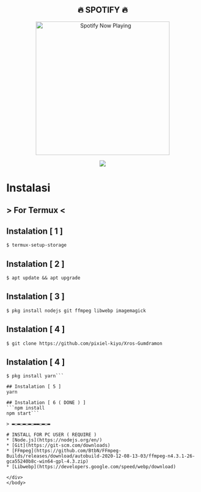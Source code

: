 </p>
<h2 align="center">🔥 SPOTIFY 🔥</h2>
<p align="center">
  <a href="https://open.spotify.com/track/4bNvS25ZVMCvLHEUV87mp4?si=yb1PaPVnRgiTYedy8r6i_g&utm_source=copy-link&context=spotify%3Aplaylist%3A37i9dQZF1EIVoBTSiHHsdx&dl_branch=1" target="_blank"><img src="https://now-playing-on-spotify.vercel.app/api/spotify" alt="Spotify Now Playing" width="350"/></a>
</p>
<p align="center"><a href="https://github.com/HaikaltestBot123"><img src="https://github-readme-stats.vercel.app/api?username=HaikaltestBot123&show_icons=true&theme=radical"></a></p>
</div>

# Instalasi

## > For Termux < ##

## Instalation [ 1 ]
```$ termux-setup-storage```

## Instalation [ 2 ]
```$ apt update && apt upgrade```

## Instalation [ 3 ]
```$ pkg install nodejs git ffmpeg libwebp imagemagick```

## Instalation [ 4 ]
```$ git clone https://github.com/pixiel-kiyo/Xros-Gumdramon```

## Instalation [ 4 ]
```$ cd baseikal-master
$ pkg install yarn```

## Instalation [ 5 ]
yarn

## Instalation [ 6 ( DONE ) ]
```npm install
npm start```

> ▬▭▬▭▬▭▬▭▬▬▭▬▭▬

# INSTALL FOR PC USER ( REQUIRE )
* [Node.js](https://nodejs.org/en/)
* [Git](https://git-scm.com/downloads)
* [FFmpeg](https://github.com/BtbN/FFmpeg-Builds/releases/download/autobuild-2020-12-08-13-03/ffmpeg-n4.3.1-26-gca55240b8c-win64-gpl-4.3.zip)
* [Libwebp](https://developers.google.com/speed/webp/download)

</div>
</body>
